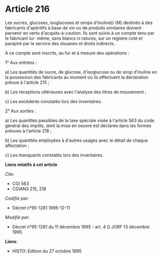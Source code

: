 # Article 216

Les sucres, glucoses, isoglucoses et sirops d'inuline)) (M) destinés à des fabricants d'apéritifs à base de vin ou de
produits similaires doivent parvenir en vertu d'acquits-à-caution. Ils sont suivis à un compte tenu par le fabricant lui-
même, sans blancs ni ratures, sur un registre coté et paraphé par le service des douanes et droits indirects.

A ce compte sont inscrits, au fur et à mesure des opérations :

1° Aux entrées :

a) Les quantités de sucre, de glucose, d'isoglucose ou de sirop d'inuline en la possession des fabricants au moment où ils
effectuent la déclaration prévue à l'article 215 ; 

b) Les réceptions ultérieures avec l'analyse des titres de mouvement ; 

c) Les excédents constatés lors des inventaires. 

2° Aux sorties :

a) Les quantités passibles de la taxe spéciale visée à l'article 563 du code général des impôts, dont la mise en oeuvre est
déclarée dans les formes prévues à l'article 218 ; 

b) Les quantités employées à d'autres usages avec le détail de chaque affectation ; 

c) Les manquants constatés lors des inventaires.

**Liens relatifs à cet article**

_Cite_:

  - CGI 563
  - CGIAN3 215, 218

_Codifié par_:

  - Décret n°95-1281 1995-12-11

_Modifié par_:

  - Décret n°95-1281 du 11 décembre 1995 - art. 4 () JORF 13 décembre 1995

**Liens**:

  - HISTO: Edition du 27 octobre 1995
